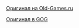 [Оригинал на Old-Games.ru](https://www.old-games.ru/game/19.html)

[Оригинал в GOG](https://www.gog.com/game/sid_meiers_colonization)